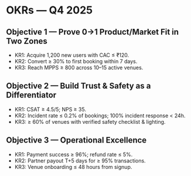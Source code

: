 # OKRs — Q4 2025

## Objective 1 — Prove 0→1 Product/Market Fit in Two Zones
- KR1: Acquire 1,200 new users with CAC ≤ ₹120.
- KR2: Convert ≥ 30% to first booking within 7 days.
- KR3: Reach MPPS ≥ 800 across 10–15 active venues.

## Objective 2 — Build Trust & Safety as a Differentiator
- KR1: CSAT ≥ 4.5/5; NPS ≥ 35.
- KR2: Incident rate ≤ 0.2% of bookings; 100% incident response < 24h.
- KR3: ≥ 60% of venues with verified safety checklist & lighting.

## Objective 3 — Operational Excellence
- KR1: Payment success ≥ 96%; refund rate ≤ 5%.
- KR2: Partner payout T+5 days for ≥ 95% transactions.
- KR3: Venue onboarding ≤ 48 hours from signup.
